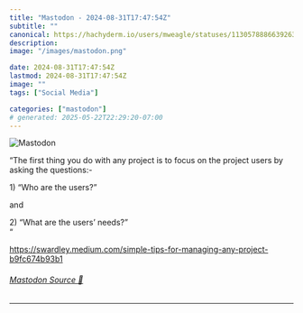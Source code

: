 ```yaml
---
title: "Mastodon - 2024-08-31T17:47:54Z"
subtitle: ""
canonical: https://hachyderm.io/users/mweagle/statuses/113057888663926334
description:
image: "/images/mastodon.png"

date: 2024-08-31T17:47:54Z
lastmod: 2024-08-31T17:47:54Z
image: ""
tags: ["Social Media"]

categories: ["mastodon"]
# generated: 2025-05-22T22:29:20-07:00
---
```

![Mastodon](/images/mastodon.png)

<p>“The first thing you do with any project is to focus on the project users by asking the questions:-</p><p>1) “Who are the users?”</p><p>and</p><p>2) “What are the users’ needs?”<br />“</p><p><a href="https://swardley.medium.com/simple-tips-for-managing-any-project-b9fc674b93b1" target="_blank" rel="nofollow noopener noreferrer" translate="no"><span class="invisible">https://</span><span class="ellipsis">swardley.medium.com/simple-tip</span><span class="invisible">s-for-managing-any-project-b9fc674b93b1</span></a></p>


###### [Mastodon Source 🐘](https://hachyderm.io/@mweagle/113057888663926334)

___
